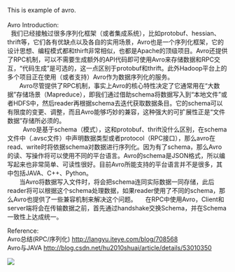 This is example of avro. <br>
<br>
Avro Introduction:<br>
    我们已经接触过很多序列化框架（或者集成系统），比如protobuf、hessian、thrift等，它们各有优缺点以及各自的实用场景，Avro也是一个序列化框架，它的设计思想、编程模式都和thirft非常相似，也都是Apache的顶级项目。Avro还提供了RPC机制，可以不需要生成额外的API代码即可使用Avro来存储数据和RPC交互，“代码生成”是可选的，这一点区别于protobuf和thrift。此外Hadoop平台上的多个项目正在使用（或者支持）Avro作为数据序列化的服务。<br>     
    Avro尽管提供了RPC机制，事实上Avro的核心特性决定了它通常用在“大数据”存储场景（Mapreduce），即我们通过借助schema将数据写入到“本地文件”或者HDFS中，然后reader再根据schema去迭代获取数据条目。它的schema可以有限度的变更、调整，而且Avro能够巧妙的兼容，这种强大的可扩展性正是“文件数据”存储所必须的。<br>      
    Avro是基于schema（模式），这和protobuf、thrift没什么区别，在schema文件中（.avsc文件）中声明数据类型或者protocol（RPC接口），那么avro在read、write时将依据schema对数据进行序列化。因为有了schema，那么Avro的读、写操作将可以使用不同的平台语言。Avro的schema是JSON格式，所以编写起来也非常简单、可读性很好。目前Avro所能支持的平台语言并不是很多，其中包括JAVA、C++、Python。<br>     
    当Avro将数据写入文件时，将会把schema连同实际数据一同存储，此后reader将可以根据这个schema处理数据，如果reader使用了不同的schema，那么Avro也提供了一些兼容机制来解决这个问题。     在RPC中使用Avro，Client和server端将会在传输数据之前，首先通过handshake交换Schema，并在Schema一致性上达成统一。<br>

Reference:<br>
Avro总结(RPC/序列化) http://langyu.iteye.com/blog/708568<br>
Avro与JAVA http://blog.csdn.net/hu2010shuai/article/details/53010350<br>

![](https://github.com/changechenyu/ShakeToFresh/blob/master/app/src/main/res/drawable/shake.gif)
